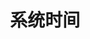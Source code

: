 ---
title: 系统时间
position_number: 5.3
parameters:
  - name:
    content:
content_markdown: |-
  * **URL**：/v1/time
  * **Method**：GET
  * **需要登录**：是
  * **需要鉴权**：是

  **请求参数**

  无
left_code_blocks:
  - code_block:
    title:
    language:
right_code_blocks:
  - code_block: |-
      {
       "code": 1,
       "data": {
          "serverTime": 1657173423730//系统时间
        }
      }
    title: 响应
    language: json
  - code_block: |-
      {
       "code": 9999,
       "message": "异常信息"
      }
    title: ERROR
    language: json
---